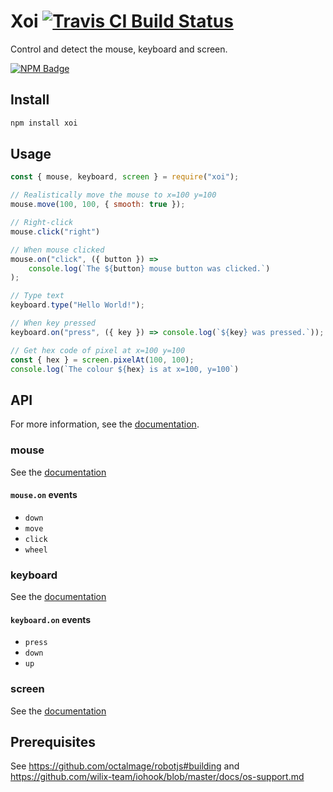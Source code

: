 # Xoi [![Travis CI Build Status](https://img.shields.io/travis/com/Richienb/xoi/master.svg?style=for-the-badge)](https://travis-ci.com/Richienb/xoi)

Control and detect the mouse, keyboard and screen.

[![NPM Badge](https://nodei.co/npm/xoi.png)](https://npmjs.com/package/xoi)

## Install

```sh
npm install xoi
```

## Usage

```js
const { mouse, keyboard, screen } = require("xoi");

// Realistically move the mouse to x=100 y=100
mouse.move(100, 100, { smooth: true });

// Right-click
mouse.click("right")

// When mouse clicked
mouse.on("click", ({ button }) =>
    console.log(`The ${button} mouse button was clicked.`)
);

// Type text
keyboard.type("Hello World!");

// When key pressed
keyboard.on("press", ({ key }) => console.log(`${key} was pressed.`));

// Get hex code of pixel at x=100 y=100
const { hex } = screen.pixelAt(100, 100);
console.log(`The colour ${hex} is at x=100, y=100`)
```

## API

For more information, see the [documentation](https://richienb.github.io/xoi).

### mouse

See the [documentation](https://richienb.github.io/xoi/globals.html#mouse)

#### `mouse.on` events

-   `down`
-   `move`
-   `click`
-   `wheel`

### keyboard

See the [documentation](https://richienb.github.io/xoi/globals.html#keyboard)

#### `keyboard.on` events

-   `press`
-   `down`
-   `up`

### screen

See the [documentation](https://richienb.github.io/xoi/globals.html#screen)

## Prerequisites

See https://github.com/octalmage/robotjs#building and https://github.com/wilix-team/iohook/blob/master/docs/os-support.md
